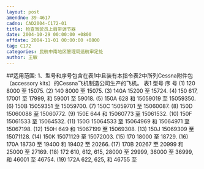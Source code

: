 ```yaml
---
layout: post
amendno: 39-4617
cadno: CAD2004-C172-01
title: 检查驾驶员上肩带调节器
date: 2004-10-29 00:00:00 +0800
effdate: 2004-11-01 00:00:00 +0800
tag: C172
categories: 民航中南地区管理局适航审定处
author: 王敏
---
```


##适用范围:
1、型号和序号包含在表1中且装有本指令表2中所列Cessna附件包（accessory kits）的Cessna飞机制造公司生产的飞机。 表1
型号  序 号
(1) 120  8000 至 15075.
(2) 140  8000 至 15075.
(3) 140A  15200 至 15724.
(4) 150  617, 17001 至 17999, 和 59001 至 59018.
(5) 150A  628 和 15059019 至 15059350.
(6) 150B  15059351 至 15059700.
(7) 150C  15059701 至 15060087.
(8) 150D  15060088 至 15060772.
(9) 150E  644 和 15060773 至 15061532.
(10) 150F  15061533 至 15064532.
(11) 150G  15064533 至 15064969 和 15064971 至 15067198.
(12) 150H  649 和 15067199 至 15069308.
(13) 150J  15069309 至 15071128.
(14) 150K  15071129 至 15072003.
(15) 170  18000 至 18729.
(16) 170A  18730 至 19400 和 19402 至 20266.
(17) 170B  20267 至 20999 和 25000 至 27169.
(18) 172  610, 612, 615, 28000 至 29999, 36000 至 36999, 和 46001 至 46754.
(19) 172A  622, 625, 和 46755 至

